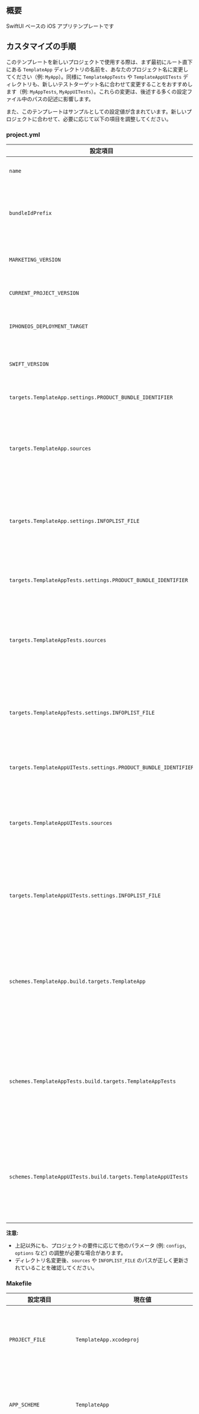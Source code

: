 ## 概要

SwiftUI ベースの iOS アプリテンプレートです

## カスタマイズの手順

このテンプレートを新しいプロジェクトで使用する際は、まず最初にルート直下にある `TemplateApp` ディレクトリの名前を、あなたのプロジェクト名に変更してください（例: `MyApp`）。同様に `TemplateAppTests` や `TemplateAppUITests` ディレクトリも、新しいテストターゲット名に合わせて変更することをおすすめします（例: `MyAppTests`, `MyAppUITests`）。これらの変更は、後述する多くの設定ファイル中のパスの記述に影響します。

また、このテンプレートはサンプルとしての設定値が含まれています。新しいプロジェクトに合わせて、必要に応じて以下の項目を調整してください。

### project.yml

| 設定項目 | 現在値 | 詳細 |
|---|---|---|
| `name` | `TemplateApp` | プロジェクト名に変更 |
| `bundleIdPrefix` | `com.example` | プロジェクトのバンドルIDプレフィックスに変更 |
| `MARKETING_VERSION` | `1.0.0` | アプリのマーケティングバージョン |
| `CURRENT_PROJECT_VERSION` | `1` | アプリのビルド番号 |
| `IPHONEOS_DEPLOYMENT_TARGET` | `15.0` | iOSのデプロイメントターゲット |
| `SWIFT_VERSION` | `5.0` | 使用するSwiftのバージョン |
| `targets.TemplateApp.settings.PRODUCT_BUNDLE_IDENTIFIER` | `com.example.templateapp` | アプリ本体のバンドルID |
| `targets.TemplateApp.sources` | `[TemplateApp]` | アプリ本体のソースディレクトリ。ディレクトリ名変更に合わせて修正 |
| `targets.TemplateApp.settings.INFOPLIST_FILE` | `TemplateApp/Info.plist` | アプリ本体のInfo.plistパス。ディレクトリ名変更に合わせて修正 |
| `targets.TemplateAppTests.settings.PRODUCT_BUNDLE_IDENTIFIER` | `com.example.templateapp.tests` | UnitテストターゲットのバンドルID |
| `targets.TemplateAppTests.sources` | `[TemplateAppTests]` | Unitテストのソースディレクトリ。ディレクトリ名変更に合わせて修正 |
| `targets.TemplateAppTests.settings.INFOPLIST_FILE` | `TemplateAppTests/Info.plist` | UnitテストのInfo.plistパス。ディレクトリ名変更に合わせて修正 |
| `targets.TemplateAppUITests.settings.PRODUCT_BUNDLE_IDENTIFIER` | `com.example.templateapp.uitests` | UIテストターゲットのバンドルID |
| `targets.TemplateAppUITests.sources` | `[TemplateAppUITests]` | UIテストのソースディレクトリ。ディレクトリ名変更に合わせて修正 |
| `targets.TemplateAppUITests.settings.INFOPLIST_FILE` | `TemplateAppUITests/Info.plist` | UIテストのInfo.plistパス。ディレクトリ名変更に合わせて修正 |
| `schemes.TemplateApp.build.targets.TemplateApp` | `all` | アプリ本体のスキーム設定。プロジェクト名に合わせてスキーム名やターゲット名を修正 |
| `schemes.TemplateAppTests.build.targets.TemplateAppTests` | `all` | Unitテストのスキーム設定。プロジェクト名に合わせてスキーム名やターゲット名を修正 |
| `schemes.TemplateAppUITests.build.targets.TemplateAppUITests` | `all` | UIテストのスキーム設定。プロジェクト名に合わせてスキーム名やターゲット名を修正 |

**注意:**
- 上記以外にも、プロジェクトの要件に応じて他のパラメータ (例: `configs`, `options` など) の調整が必要な場合があります。
- ディレクトリ名変更後、`sources` や `INFOPLIST_FILE` のパスが正しく更新されていることを確認してください。

### Makefile

| 設定項目 | 現在値 | 詳細 |
|---|---|---|
| `PROJECT_FILE` | `TemplateApp.xcodeproj` | プロジェクトファイル名。通常 `project.yml` の `name` と連動してXcodeGenが生成 |
| `APP_SCHEME` | `TemplateApp` | アプリ本体のスキーム名。`project.yml` の `name` と連動させることを推奨 |
| `UNIT_TEST_SCHEME` | `TemplateAppTests` | Unitテストのスキーム名。同様にプロジェクト名に合わせて変更 |
| `UI_TEST_SCHEME` | `TemplateAppUITests` | UIテストのスキーム名。同様にプロジェクト名に合わせて変更 |
| `ARCHIVE_PATH` | `$(OUTPUT_DIR)/archives/TemplateApp.xcarchive` | アーカイブ出力パス。`APP_SCHEME` と連動して変更 |
| `LOCAL_SIMULATOR_NAME` | `iPhone 16 Pro` | ローカル実行時のシミュレータ名 |
| `LOCAL_SIMULATOR_OS` | `26.0` | ローカル実行時のシミュレータOSバージョン |
| `LOCAL_SIMULATOR_UDID` | `5495CFE4-9EBC-45C5-8F85-37E0E143B3CC` | ローカル実行時のシミュレータUDID |
| `APP_BUNDLE_ID` | `com.example.templateapp` | アプリのバンドルID。`project.yml` と一致させる |

**注意:**
- `find-test-artifacts` ターゲット内の `TemplateApp.app` という記述も、新しいアプリ名 (`$(APP_SCHEME).app`) に合わせて確認・修正が必要な場合があります。
- シミュレータ関連の設定 (`LOCAL_SIMULATOR_...`) は、開発環境に合わせて適宜変更してください。

### 各 Info.plist

これらのファイルの値は基本的に `project.yml` の設定に基づいてXcodeGenによって自動生成・更新されます。手動での直接編集は通常不要ですが、参考情報として主要項目を記載します。ディレクトリ名変更後のパスに合わせて確認してください。

**`TemplateApp/Info.plist`** (アプリ本体のInfo.plist)

| 設定項目 | 現在値 | 詳細 |
|---|---|---|
| `CFBundleIdentifier` | `com.example.templateapp` | project.ymlの `targets.TemplateApp.settings.PRODUCT_BUNDLE_IDENTIFIER` と連動 |
| `CFBundleName` | `TemplateApp` | project.ymlの `name` やターゲット名と連動 |
| `CFBundleDisplayName` | `TemplateApp` | project.ymlの `name` やターゲット名と連動 |
| `CFBundleShortVersionString` | `1.0.0` | project.ymlの `MARKETING_VERSION` と連動 |
| `CFBundleVersion` | `1` | project.ymlの `CURRENT_PROJECT_VERSION` と連動 |

**`TemplateAppTests/Info.plist`** (UnitテストのInfo.plist)

| 設定項目 | 現在値 | 詳細 |
|---|---|---|
| `CFBundleIdentifier` | `com.example.templateapp.tests` | project.ymlの `targets.TemplateAppTests.settings.PRODUCT_BUNDLE_IDENTIFIER` と連動 |
| `CFBundleName` | `TemplateAppTests` | project.ymlのターゲット名と連動 |
| `CFBundleDisplayName` | `TemplateAppTests` | project.ymlのターゲット名と連動 |
| `CFBundleShortVersionString` | `1.0.0` | project.ymlの `MARKETING_VERSION` と連動 |
| `CFBundleVersion` | `1` | project.ymlの `CURRENT_PROJECT_VERSION` と連動 |

**`TemplateAppUITests/Info.plist`** (UIテストのInfo.plist)

| 設定項目 | 現在値 | 詳細 |
|---|---|---|
| `CFBundleIdentifier` | `com.example.templateapp.uitests` | project.ymlの `targets.TemplateAppUITests.settings.PRODUCT_BUNDLE_IDENTIFIER` と連動 |
| `CFBundleName` | `TemplateAppUITests` | project.ymlのターゲット名と連動 |
| `CFBundleDisplayName` | `TemplateAppUITests` | project.ymlのターゲット名と連動 |
| `CFBundleShortVersionString` | `1.0.0` | project.ymlの `MARKETING_VERSION` と連動 |
| `CFBundleVersion` | `1` | project.ymlの `CURRENT_PROJECT_VERSION` と連動 |

**注意:**
- `project.yml` を変更した後は、`mint run xcodegen generate` コマンドを実行してプロジェクトファイルとこれらのInfo.plistを更新してください。

### .swiftlint.yml

| 設定項目 | 現在値 | 詳細 |
|---|---|---|
| `included` | `TemplateApp/**/*.swift` | リンティング対象ディレクトリ。プロジェクトのメインソースディレクトリ名に変更 |
| | `TemplateAppTests/**/*.swift` | リンティング対象ディレクトリ。Unitテストのソースディレクトリ名に変更 |
| | `TemplateAppUITests/**/*.swift` | リンティング対象ディレクトリ。UIテストのソースディレクトリ名に変更 |

**注意:**
- ディレクトリ名を変更した場合、上記の `included` のパスを新しいディレクトリ構成に合わせて修正してください。
- `excluded` セクションもプロジェクトの構成によって調整が必要な場合があります。

### .swiftformat

| 設定項目 | 現在値 | 詳細 |
|---|---|---|
| `--swiftversion` | `5.9` | 使用するSwiftのバージョン。`project.yml` の `SWIFT_VERSION` と一致させることを推奨 |

**注意:**
- `--exclude` で指定されている除外パスも、プロジェクトのディレクトリ構造に合わせて確認・調整してください。

### .github/workflows/ci-cd-pipeline.yml

| 設定項目 | 現在値 | 詳細 |
|---|---|---|
| `name` | `Template App CI/CD Pipeline` | GitHub Actions ワークフローの表示名。プロジェクト名に合わせて変更 |
